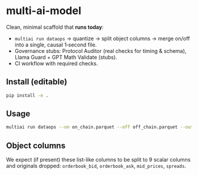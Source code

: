 # multi-ai-model

Clean, minimal scaffold that **runs today**:

- `multiai run dataops` → quantize → split object columns → merge on/off into a single, causal 1‑second file.
- Governance stubs: Protocol Auditor (real checks for timing & schema), Llama Guard + GPT Math Validate (stubs).
- CI workflow with required checks.

## Install (editable)

```bash
pip install -e .
```

## Usage

```bash
multiai run dataops --on on_chain.parquet --off off_chain.parquet --out merged_15092025.parquet
```

## Object columns

We expect (if present) these list-like columns to be split to 9 scalar columns and originals dropped:
`orderbook_bid`, `orderbook_ask`, `mid_prices`, `spreads`.
